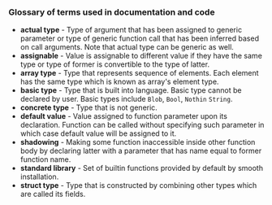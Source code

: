 
### Glossary of terms used in documentation and code

 - __actual type__ - Type of argument that has been assigned to generic parameter or type of generic function call that has been inferred based on call arguments. Note that actual type can be generic as well.
 - __assignable__ - Value is assignable to different value if they have the same type or type of former is convertible to the type of latter.
 - __array type__ - Type that represents sequence of elements. Each element has the same type which is known as array's element type.
 - __basic type__ - Type that is built into language. Basic type cannot be declared by user. Basic types include `Blob`, `Bool`, `Nothin` `String`.
 - __concrete type__ - Type that is not generic.
 - __default value__ - Value assigned to function parameter upon its declaration. Function can be called without specifying such parameter in which case default value will be assigned to it.
 - __shadowing__ - Making some function inaccessible inside other function body by declaring latter with a parameter that has name equal to former function name.
 - __standard library__ - Set of builtin functions provided by default by smooth installation.
 - __struct type__ - Type that is constructed by combining other types which are called its fields.
